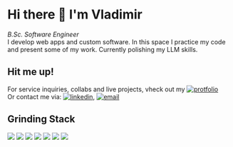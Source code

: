 # Hi there 👋 I'm Vladimir

*B.Sc. Software Engineer*
<br>
I develop web apps and custom software. In this space I practice my code and present some of my work. Currently polishing my LLM skills.
<br>

## Hit me up!
For service inquiries, collabs and live projects, vheck out my [![protfolio](https://shields.io/badge/-🌐portfolio-grey)](https://www.vnikolin.com/)  
Or contact me via: [![linkedin](https://shields.io/badge/-linkedin-grey?logo=linkedin)](https://www.linkedin.com/in/vnikolin/), [![email](https://shields.io/badge/-email-grey?logo=gmail)](mailto:vnikolin@latino-mind.com?subject=Hey!)
<br>

## Grinding Stack

![](https://shields.io/badge/-react-4377cb?logo=react)
![](https://shields.io/badge/-next.js-4377cb?logo=next.js)
![](https://shields.io/badge/-asp.net-4377cb?logo=dotnet)
![](https://shields.io/badge/-azure-4377cb?logo=microsoftazure)
![](https://shields.io/badge/-mongodb-4377cb?logo=mongodb)
![](https://shields.io/badge/-python-grey?logo=python)
![](https://shields.io/badge/-cpp-4377cb?logo=cplusplus)

